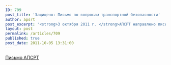 ```yaml
---
ID: 709
post_title: 'Защищено: Письмо по вопросам транспортной безопасности'
author: apsrt
post_excerpt: '<strong>3 октября 2011 г. </strong>АПСРТ направлено письмо организациям-членам ассоциации по вопросам транспортной безопасности.'
layout: post
permalink: /articles/709
published: true
post_date: 2011-10-05 13:31:00
---
```

<a href="http://www.apsrt.ru/docs/2-01-237.doc">Письмо АПСРТ</a>